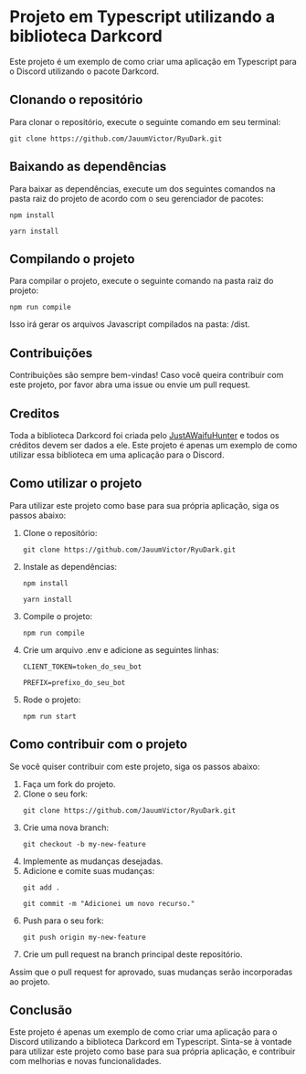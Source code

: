 <!DOCTYPE html>
<html>
<head>
</head>
<body>
	<h1>Projeto em Typescript utilizando a biblioteca Darkcord</h1>
	<p>Este projeto é um exemplo de como criar uma aplicação em Typescript para o Discord utilizando o pacote Darkcord.</p>
<h2>Clonando o repositório</h2>
<p>Para clonar o repositório, execute o seguinte comando em seu terminal:</p>

<pre><code>git clone https://github.com/JauumVictor/RyuDark.git</code></pre>

<h2>Baixando as dependências</h2>
<p>Para baixar as dependências, execute um dos seguintes comandos na pasta raiz do projeto de acordo com o seu gerenciador de pacotes:</p>

<pre><code>npm install</code></pre>
<pre><code>yarn install</code></pre>

<h2>Compilando o projeto</h2>
<p>Para compilar o projeto, execute o seguinte comando na pasta raiz do projeto:</p>

<pre><code>npm run compile</code></pre>

<p>Isso irá gerar os arquivos Javascript compilados na pasta: /dist.</p>

<h2>Contribuições</h2>
<p>Contribuições são sempre bem-vindas! Caso você queira contribuir com este projeto, por favor abra uma issue ou envie um pull request.</p>

<h2>Creditos</h2>
<p>Toda a biblioteca Darkcord foi criada pelo <a href="https://github.com/JustAWaifuHunter">JustAWaifuHunter</a> e todos os créditos devem ser dados a ele. Este projeto é apenas um exemplo de como utilizar essa biblioteca em uma aplicação para o Discord.</p>

<h2>Como utilizar o projeto</h2>
<p>Para utilizar este projeto como base para sua própria aplicação, siga os passos abaixo:</p>

<ol>
	<li>Clone o repositório:</li>
	<pre><code>git clone https://github.com/JauumVictor/RyuDark.git</code></pre>
	<li>Instale as dependências:</li>
	<pre><code>npm install</code></pre>
    <pre><code>yarn install</code></pre>
	<li>Compile o projeto:</li>
	<pre><code>npm run compile</code></pre>
	<li>Crie um arquivo .env e adicione as seguintes linhas:</li>
    <pre><code>CLIENT_TOKEN=token_do_seu_bot</code></pre>
    <pre><code>PREFIX=prefixo_do_seu_bot</code></pre>
	<li>Rode o projeto:</li>
	<pre><code>npm run start</code></pre>
</ol>

<h2>Como contribuir com o projeto</h2>
<p>Se você quiser contribuir com este projeto, siga os passos abaixo:</p>

<ol>
	<li>Faça um fork do projeto.</li>
	<li>Clone o seu fork:</li>
	<pre><code>git clone https://github.com/JauumVictor/RyuDark.git</code></pre>
	<li>Crie uma nova branch:</li>
	<pre><code>git checkout -b my-new-feature</code></pre>
	<li>Implemente as mudanças desejadas.</li>
	<li>Adicione e comite suas mudanças:</li>
	<pre><code>git add .</code></pre>
	<pre><code>git commit -m "Adicionei um novo recurso."</code></pre>
	<li>Push para o seu fork:</li>
	<pre><code>git push origin my-new-feature</code></pre>
	<li>Crie um pull request na branch principal deste repositório.</li>
</ol>

<p>Assim que o pull request for aprovado, suas mudanças serão incorporadas ao projeto.</p>

<h2>Conclusão</h2>
<p>Este projeto é apenas um exemplo de como criar uma aplicação para o Discord utilizando a biblioteca Darkcord em Typescript. Sinta-se à vontade para utilizar este projeto como base para sua própria aplicação, e contribuir com melhorias e novas funcionalidades.</p>
</body>
</html>


